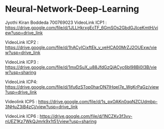 # Neural-Network-Deep-Learning
Jyothi Kiran Boddeda
700769023
VideoLink ICP1 : https://drive.google.com/file/d/1JLLHkrxgEcTF_6GmSOs2GbdGJIceKmtH/view?usp=drive_link

VideoLink ICP2 : https://drive.google.com/file/d/1hACyICixftEk_v_veHCA00MrZJ2OUExw/view?usp=drive_link

VideoLink ICP3 : https://drive.google.com/file/d/1mxDSuX_u88JfdGzQjACyc6bl98Bi0I3B/view?usp=sharing

VideoLink ICP4: https://drive.google.com/file/d/1ifu6zSTop0harDN7IHqeI7e_WgKrPaGz/view?usp=drive_link

Videolink ICP5 : https://drive.google.com/file/d/1s_pxOAKn0qqNZCUdmbp-3NHuZ3iB4zCj/view?usp=drive_link

VideoLink ICP6 : https://drive.google.com/file/d/1NCZKv3f3vv-nUEZ1Kz7WkQJmrk9x1t51/view?usp=sharing
